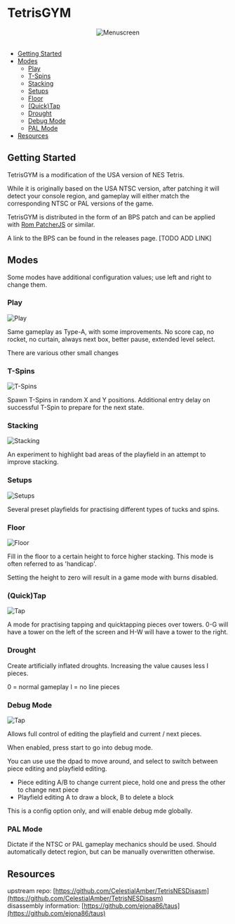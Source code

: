 
# TetrisGYM

<div align="center">
    <img src="./screens/menu.png" alt="Menuscreen">
    <br>
</div>
<br>

* [Getting Started](#guide)
* [Modes](#modes)
    * [Play](#play)
    * [T-Spins](#tspins)
    * [Stacking](#stacking)
    * [Setups](#setups)
    * [Floor](#floor)
    * [(Quick)Tap](#tap)
    * [Drought](#drought)
    * [Debug Mode](#debug)
    * [PAL Mode](#pal)
* [Resources](#resources)

## Getting Started

TetrisGYM is a modification of the USA version of NES Tetris.

While it is originally based on the USA NTSC version, after patching it will detect your console region, and gameplay will either match the corresponding NTSC or PAL versions of the game.

TetrisGYM is distributed in the form of an BPS patch and can be applied with [Rom PatcherJS](https://www.romhacking.net/patch/) or similar.

A link to the BPS can be found in the releases page. [TODO ADD LINK]

## Modes

Some modes have additional configuration values; use left and right to change them.

### Play

![Play](/screens/play.png)

Same gameplay as Type-A, with some improvements. No score cap, no rocket, no curtain, always next box, better pause, extended level select.

There are various other small changes

### T-Spins

![T-Spins](/screens/tspins.png)

Spawn T-Spins in random X and Y positions. Additional entry delay on successful T-Spin to prepare for the next state.

### Stacking

![Stacking](/screens/stacking.png)

An experiment to highlight bad areas of the playfield in an attempt to improve stacking.

### Setups

![Setups](/screens/setups.png)

Several preset playfields for practising different types of tucks and spins.

### Floor

![Floor](/screens/floor.png)

Fill in the floor to a certain height to force higher stacking. This mode is often referred to as 'handicap'.

Setting the height to zero will result in a game mode with burns disabled.

### (Quick)Tap

![Tap](/screens/tap.png)

A mode for practising tapping and quicktapping pieces over towers. 0-G will have a tower on the left of the screen and H-W will have a tower to the right.

### Drought

Create artificially inflated droughts. Increasing the value causes less I pieces.

0 = normal gameplay I = no line pieces

### Debug Mode

![Tap](/screens/debug.png)

Allows full control of editing the playfield and current / next pieces.

When enabled, press start to go into debug mode.

You can use use the dpad to move around, and select to switch between piece editing and playfield editing.

* Piece editing
    A/B to change current piece, hold one and press the other to change next piece
* Playfield editing
    A to draw a block, B to delete a block

This is a config option only, and will enable debug mde globally.

### PAL Mode

Dictate if the NTSC or PAL gameplay mechanics should be used. Should automatically detect region, but can be manually overwritten otherwise.

## Resources

upstream repo: [https://github.com/CelestialAmber/TetrisNESDisasm](https://github.com/CelestialAmber/TetrisNESDisasm)  
disassembly information: [https://github.com/ejona86/taus](https://github.com/ejona86/taus)


